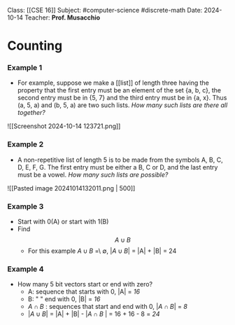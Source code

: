 Class: [[CSE 16]]
Subject: #computer-science #discrete-math 
Date: 2024-10-14
Teacher: **Prof. Musacchio**

# Counting
### Example 1
- For example, suppose we make a [[list]] of length three having the property that the first entry must be an element of the set {a, b, c}, the second entry must be in {5, 7} and the third entry must be in {a, x}. Thus (a, 5, a) and (b, 5, a) are two such lists. *How many such lists are there all together?*


![[Screenshot 2024-10-14 123721.png]]

### Example 2
- A non-repetitive list of length 5 is to be made from the symbols A, B, C, D, E, F, G. The first entry must be either a B, C or D, and the last entry must be a vowel. *How many such lists are possible?*

![[Pasted image 20241014132011.png | 500]]

### Example 3
- Start with 0(A) or start with 1(B)
- Find $${A}\cup{B}$$
	- For this example ${A}\cup{B}$  =\ $\emptyset$, ${|}{A}\cup{B}{|}$ = |A| + |B| = 24

### Example 4
- How many 5 bit vectors start or end with zero?
	- A: sequence that starts with 0, |A| = *16*
	- B: "                      " end with 0, |B| = *16*
	- ${A}\cap{B}$ : sequences that start and end with 0, |${A}\cap{B}$|  = *8*
	- |${A}\cup{B}$| = |A| + |B| - |${A}\cap{B}$ | = 16 + 16 - 8 = *24*
